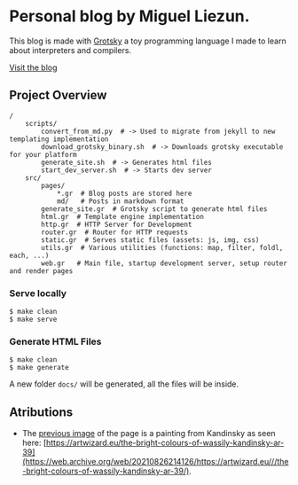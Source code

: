 # Personal blog by Miguel Liezun.

This blog is made with [Grotsky](https://github.com/mliezun/grotsky) a toy programming language I made to learn about interpreters and compilers.

[Visit the blog](https://mliezun.github.io)


## Project Overview

```
/
    scripts/
        convert_from_md.py  # -> Used to migrate from jekyll to new templating implementation
        download_grotsky_binary.sh  # -> Downloads grotsky executable for your platform
        generate_site.sh  # -> Generates html files
        start_dev_server.sh  # -> Starts dev server
    src/
        pages/
            *.gr  # Blog posts are stored here
            md/   # Posts in markdown format
        generate_site.gr  # Grotsky script to generate html files
        html.gr  # Template engine implementation
        http.gr  # HTTP Server for Development
        router.gr  # Router for HTTP requests
        static.gr  # Serves static files (assets: js, img, css)
        utils.gr  # Various utilities (functions: map, filter, foldl, each, ...)
        web.gr   # Main file, startup development server, setup router and render pages
```

### Serve locally

```
$ make clean
$ make serve
```

### Generate HTML Files

```
$ make clean
$ make generate
```

A new folder `docs/` will be generated, all the files will be inside.

## Atributions

- The [previous image](/assets/images/kandinsky.jpeg) of the page is a painting from Kandinsky as seen here: [https://artwizard.eu/the-bright-colours-of-wassily-kandinsky-ar-39](https://web.archive.org/web/20210826214126/https://artwizard.eu///the-bright-colours-of-wassily-kandinsky-ar-39/).

